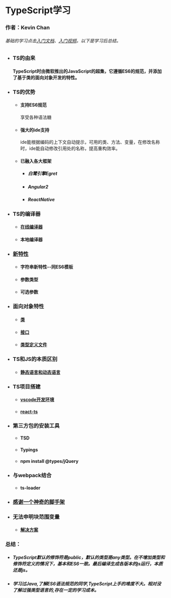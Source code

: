 # **TypeScript学习**
### 作者：Kevin Chan
###### *基础的学习点击[入门文档](https://ts.xcatliu.com/)、[入门视频](https://www.imooc.com/learn/763)。以下是学习后总结。* 

* ### TS的由来
    #### TypeScript时由微软推出的JavaScript的超集，它遵循ES6的规范，并添加了基于类的面向对象开发的特性。

* ### TS的优势
    * #### 支持ES6规范
        享受各种语法糖
    * #### 强大的ide支持
       ide能根据编码的上下文自动提示，可用的类、方法、变量，在修改名称时，ide能自动修改引用处的名称，提高重构效率。
    * #### 已融入各大框架
        * ##### 白鹭引擎Egret
        * ##### Angular2
        * ##### ReactNative

* ### TS的编译器
    * #### [在线编译器](http://www.typescriptlang.org/play/index.html)
    * #### 本地编译器

* ### [新特性](./detail/NEWFEATURES.md)
    * #### 字符串新特性--同ES6模板
    * #### 参数类型
    * #### 可选参数

* ### 面向对象特性
    * #### [类](./detail/CLASS.md)
    * #### [接口](./detail/INTERFACE.md)
    * #### [类型定义文件](https://github.com/DefinitelyTyped/DefinitelyTyped)

* ### TS和JS的本质区别
    * #### [静态语言和动态语言](./detail/DYNAMICVSSTATIC.md)

* ### TS项目搭建
    * #### [vscode开发环境](https://zhuanlan.zhihu.com/p/21611724)
    * #### [react-ts](https://www.zhihu.com/question/38838053)

* ### 第三方包的安装工具
    * #### TSD
    * #### Typings
    * #### npm install @types/jQuery

* ### 与webpack结合
    *   #### ts-loader

* ### [感谢一个神奇的脚手架](https://github.com/MrTreasure)

* ### 无法申明块范围变量       
    * #### [解决方案](https://www.jianshu.com/p/78268bd9af0a)

### 总结：
   * ##### *TypeScript默认的修饰符是public，默认的类型是any类型。在不增加类型和修饰符定义的情况下，基本和ES6一致。最后编译生成各版本的js运行，本质还是js*。
   * ##### *学习过Java,了解ES6语法规范的同学,TypeScript上手的难度不大。相对没了解过强类型语言的,存在一定的学习成本。*